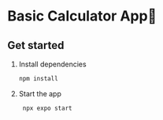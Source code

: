 # Basic Calculator App👋

## Get started

1. Install dependencies

   ```bash
   npm install
   ```

2. Start the app

   ```bash
    npx expo start
   ```
